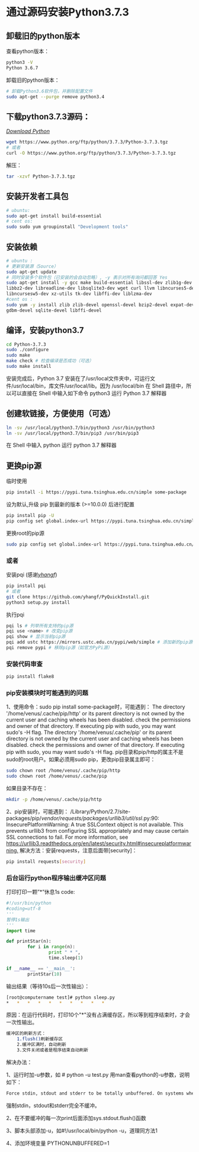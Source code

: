 # 通过源码安装Python3.7.3

## 卸载旧的python版本

查看python版本：

```bash
python3 -V
Python 3.6.7
```

卸载旧的python版本：

```bash
# 卸载Python3.6软件包，并删除配置文件
sudo apt-get --purge remove python3.4
```

## 下载python3.7.3源码：
[*Download Python*](https://www.python.org/downloads/)

```bash
wget https://www.python.org/ftp/python/3.7.3/Python-3.7.3.tgz
# 或者
curl -O https://www.python.org/ftp/python/3.7.3/Python-3.7.3.tgz
```

解压：

```bash
tar -xzvf Python-3.7.3.tgz
```

## 安装开发者工具包

```bash
# ubuntu:
sudo apt-get install build-essential
# cent os:
sudo sudo yum groupinstall "Development tools"
```

## 安装依赖

```bash
# ubuntu :
# 更新安装源（Source）
sudo apt-get update
# 同时安装多个软件包（已安装的会自动忽略）, -y 表示对所有询问都回答 Yes
sudo apt-get install -y gcc make build-essential libssl-dev zlib1g-dev \
libbz2-dev libreadline-dev libsqlite3-dev wget curl llvm libncurses5-dev \
libncursesw5-dev xz-utils tk-dev libffi-dev liblzma-dev
#cent os :
sudo yum -y install zlib zlib-devel openssl-devel bzip2-devel expat-devel \
gdbm-devel sqlite-devel libffi-devel
```

## 编译，安装python3.7

```bash
cd Python-3.7.3
sudo ./configure
sudo make
make check # 检查编译是否成功（可选）
sudo make install
```

安装完成后，Python 3.7 安装在了/usr/local文件夹中，可运行文件/usr/local/bin，库文件/usr/local/lib。因为 /usr/local/bin 在 Shell 路径中，所以可以直接在 Shell 中输入如下命令 python3 运行 Python 3.7 解释器

## 创建软链接，方便使用（可选）

```bash
ln -sv /usr/local/python3.7/bin/python3 /usr/bin/python3
ln -sv /usr/local/python3.7/bin/pip3 /usr/bin/pip3
```

在 Shell 中输入 python 运行 python 3.7 解释器

## 更换pip源

临时使用

```bash
pip install -i https://pypi.tuna.tsinghua.edu.cn/simple some-package
```

设为默认,升级 pip 到最新的版本 (>=10.0.0) 后进行配置

```bash
pip install pip -U
pip config set global.index-url https://pypi.tuna.tsinghua.edu.cn/simple
```

更换root的pip源

```bash
sudo pip config set global.index-url https://pypi.tuna.tsinghua.edu.cn/simple
```

### 或者

安装pqi (感谢[*yhangf*](https://github.com/yhangf))

```bash
pip install pqi
# 或者
git clone https://github.com/yhangf/PyQuickInstall.git
python3 setup.py install
```

执行pqi

```bash
pqi ls # 列举所有支持的pip源
pqi use <name> # 改变pip源
pqi show # 显示当前pip源
pqi add ustc https://mirrors.ustc.edu.cn/pypi/web/simple # 添加新的pip源(如添加USTC源
pqi remove pypi # 移除pip源（如官方PyPi源）
```

### 安装代码审查

```python
pip install flake8
```

### pip安装模块时可能遇到的问题

1、使用命令：sudo pip install some-package时，可能遇到：
The directory '/home/venus/.cache/pip/http' or its parent directory is not owned by the current user and caching wheels has been disabled. check the permissions and owner of that directory. If executing pip with sudo, you may want sudo's -H flag.
The directory '/home/venus/.cache/pip' or its parent directory is not owned by the current user and caching wheels has been disabled. check the permissions and owner of that directory. If executing pip with sudo, you may want sudo's -H flag.
pip目录和pip/http的属主不是sudo的root用户。如果必须用sudo pip，更改pip目录属主即可：

```bash
sudo chown root /home/venus/.cache/pip/http
sudo chown root /home/venus/.cache/pip
```

如果目录不存在：

```bash
mkdir -p /home/venus/.cache/pip/http
```

2、pip安装时，可能遇到：
/Library/Python/2.7/site-packages/pip/_vendor/requests/packages/urllib3/util/ssl_.py:90: InsecurePlatformWarning: A true SSLContext object is not available. This prevents urllib3 from configuring SSL appropriately and may cause certain SSL connections to fail. For more information, see <https://urllib3.readthedocs.org/en/latest/security.html#insecureplatformwarning.>
解决方法：安装requests，注意后面带[security]：

```bash
pip install requests[security]
```

### 后台运行python程序输出缓冲区问题

打印打印一颗”*”休息1s
code:

```python
#!/usr/bin/python
#coding=utf-8
'''
暂停1s输出
'''
import time

def printStar(n):
        for i in range(n):
                print " * ",
                time.sleep(1)

if __name__ == '__main__':
        printStar(10)
```

输出结果（等待10s后一次性输出）：

```bash
[root@computername test]# python sleep.py 
*   *   *   *   *   *   *   *   *   * 
```

原因：在运行代码时，打印10个"*"没有占满缓存区，所以等到程序结束时，才会一次性输出。

```bash
缓冲区的刷新方式：
    1.flush()刷新缓存区
    2.缓冲区满时，自动刷新
    3.文件关闭或者是程序结束自动刷新
```

解决办法：

1、运行时加-u参数，如 # python -u test.py
用man查看python的-u参数，说明如下：

```bash
Force stdin, stdout and stderr to be totally unbuffered. On systems where it matters, also put stdin, stdout and stderr in binary mode. Note that there is internal buffering in xreadlines(), readlines() and file-object iterators (“for line in sys.stdin”) which is not influenced by this option. To work around this, you will want to use “sys.stdin.readline()” inside a “while 1:” loop.
```

强制stdin，stdout和stderr完全不缓冲。

2、在不要缓冲的每一次print后面添加sys.stdout.flush()函数

3、脚本头部添加-u，如#!/usr/local/bin/python -u，道理同方法1

4、添加环境变量 PYTHONUNBUFFERED=1
